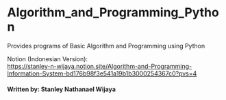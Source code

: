 # Algorithm_and_Programming_Python
Provides programs of Basic Algorithm and Programming using Python

Notion (Indonesian Version):
<br>
https://stanley-n-wijaya.notion.site/Algorithm-and-Programming-Information-System-bd176b98f3e541a19b1b3000254367c0?pvs=4

#### Written by: Stanley Nathanael Wijaya
